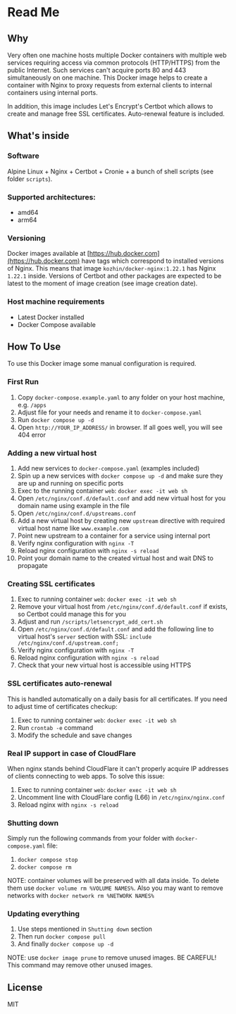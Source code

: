 
# Read Me

## Why

Very often one machine hosts multiple Docker containers with multiple web services requiring access via common protocols (HTTP/HTTPS) from the public Internet. Such services can't acquire ports 80 and 443 simultaneously on one machine. This Docker image helps to create a container with Nginx to proxy requests from external clients to internal containers using internal ports.

In addition, this image includes Let's Encrypt's Certbot which allows to create and manage free SSL certificates. Auto-renewal feature is included.

## What's inside

### Software

Alpine Linux + Nginx + Certbot + Cronie + a bunch of shell scripts (see folder `scripts`).

### Supported architectures:

- amd64
- arm64

### Versioning

Docker images available at [https://hub.docker.com](https://hub.docker.com) have tags which correspond to installed versions of Nginx. This means that image `kozhin/docker-nginx:1.22.1` has Nginx `1.22.1` inside. Versions of Certbot and other packages are expected to be latest to the moment of image creation (see image creation date).

### Host machine requirements

- Latest Docker installed
- Docker Compose available

## How To Use

To use this Docker image some manual configuration is required.

### First Run

1. Copy `docker-compose.example.yaml` to any folder on your host machine, e.g. `/apps`
2. Adjust file for your needs and rename it to `docker-compose.yaml`
3. Run `docker compose up -d`
4. Open `http://YOUR_IP_ADDRESS/` in browser. If all goes well, you will see 404 error

### Adding a new virtual host

1. Add new services to `docker-compose.yaml` (examples included)
2. Spin up a new services with `docker compose up -d` and make sure they are up and running on specific ports
3. Exec to the running container `web`: `docker exec -it web sh`
4. Open `/etc/nginx/conf.d/default.conf` and add new virtual host for you domain name using example in the file
5. Open `/etc/nginx/conf.d/upstreams.conf`
6. Add a new virtual host by creating new `upstream` directive with required virtual host name like `www.example.com`
7. Point new upstream to a container for a service using internal port
8. Verify nginx configuration with `nginx -T`
9. Reload nginx configuration with `nginx -s reload`
10. Point your domain name to the created virtual host and wait DNS to propagate

### Creating SSL certificates

1. Exec to running container `web`: `docker exec -it web sh`
2. Remove your virtual host from `/etc/nginx/conf.d/default.conf` if exists, so Certbot could manage this for you
3. Adjust and run `/scripts/letsencrypt_add_cert.sh`
4. Open `/etc/nginx/conf.d/default.conf` and add the following line to virtual host's `server` section with SSL: `include /etc/nginx/conf.d/upstream.conf;`
5. Verify nginx configuration with `nginx -T`
6. Reload nginx configuration with `nginx -s reload`
7. Check that your new virtual host is accessible using HTTPS

### SSL certificates auto-renewal

This is handled automatically on a daily basis for all certificates. If you need to adjust time of certificates checkup:

1. Exec to running container `web`: `docker exec -it web sh`
2. Run `crontab -e` command
3. Modify the schedule and save changes

### Real IP support in case of CloudFlare

When nginx stands behind CloudFlare it can't properly acquire IP addresses of clients connecting to web apps. To solve this issue:

1. Exec to running container `web`: `docker exec -it web sh`
2. Uncomment line with CloudFlare config (L66) in `/etc/nginx/nginx.conf`
3. Reload nginx with `nginx -s reload`

### Shutting down

Simply run the following commands from your folder with `docker-compose.yaml` file:

1. `docker compose stop`
2. `docker compose rm`

NOTE: container volumes will be preserved with all data inside. To delete them use `docker volume rm %VOLUME NAMES%`. Also you may want to remove networks with `docker network rm %NETWORK NAMES%`

### Updating everything

1. Use steps mentioned in `Shutting down` section
2. Then run `docker compose pull`
3. And finally `docker compose up -d`

NOTE: use `docker image prune` to remove unused images. BE CAREFUL! This command may remove other unused images.

## License

MIT
